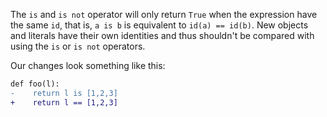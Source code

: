 The `is` and `is not` operator will only return `True` when the expression have the same `id`, that is, `a is b` is equivalent to `id(a) == id(b)`. New objects and literals have their own identities and thus shouldn't be compared with using the `is` or `is not` operators.

Our changes look something like this:

```diff
def foo(l):
-    return l is [1,2,3]
+    return l == [1,2,3]
```
